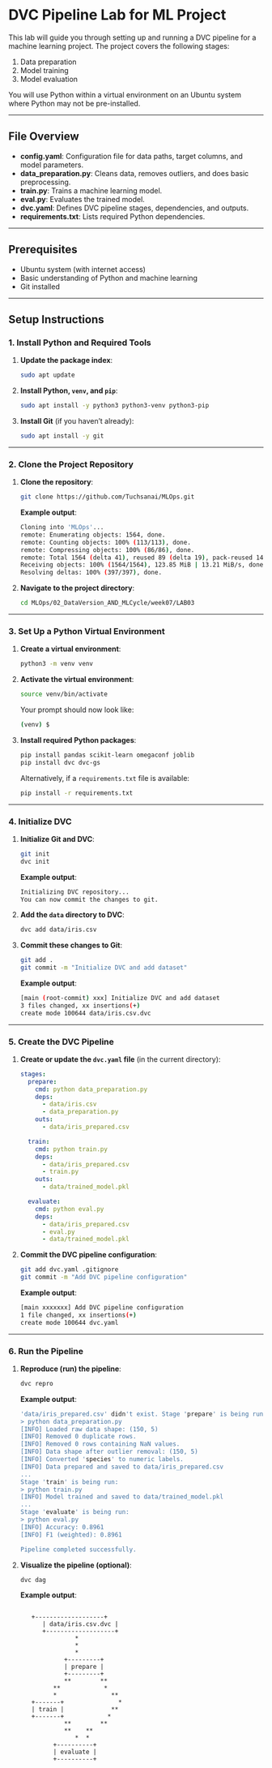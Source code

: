 

# DVC Pipeline Lab for ML Project

This lab will guide you through setting up and running a DVC pipeline for a machine learning project. The project covers the following stages:

1. Data preparation  
2. Model training  
3. Model evaluation  

You will use Python within a virtual environment on an Ubuntu system where Python may not be pre-installed.

---

## File Overview

- **config.yaml**: Configuration file for data paths, target columns, and model parameters.  
- **data_preparation.py**: Cleans data, removes outliers, and does basic preprocessing.  
- **train.py**: Trains a machine learning model.  
- **eval.py**: Evaluates the trained model.  
- **dvc.yaml**: Defines DVC pipeline stages, dependencies, and outputs.  
- **requirements.txt**: Lists required Python dependencies.  

---

## Prerequisites

- Ubuntu system (with internet access)  
- Basic understanding of Python and machine learning  
- Git installed  

---

## Setup Instructions

### 1. Install Python and Required Tools

1. **Update the package index**:
   ```bash
   sudo apt update
   ```

2. **Install Python, `venv`, and `pip`**:
   ```bash
   sudo apt install -y python3 python3-venv python3-pip
   ```

3. **Install Git** (if you haven’t already):
   ```bash
   sudo apt install -y git
   ```

---

### 2. Clone the Project Repository

1. **Clone the repository**:
   ```bash
   git clone https://github.com/Tuchsanai/MLOps.git
   ```
   **Example output**:
   ```bash
   Cloning into 'MLOps'...
   remote: Enumerating objects: 1564, done.
   remote: Counting objects: 100% (113/113), done.
   remote: Compressing objects: 100% (86/86), done.
   remote: Total 1564 (delta 41), reused 89 (delta 19), pack-reused 1451 (from 2)
   Receiving objects: 100% (1564/1564), 123.85 MiB | 13.21 MiB/s, done.
   Resolving deltas: 100% (397/397), done.
   ```

2. **Navigate to the project directory**:
   ```bash
   cd MLOps/02_DataVersion_AND_MLCycle/week07/LAB03
   ```

---

### 3. Set Up a Python Virtual Environment

1. **Create a virtual environment**:
   ```bash
   python3 -m venv venv
   ```

2. **Activate the virtual environment**:
   ```bash
   source venv/bin/activate
   ```
   Your prompt should now look like:
   ```bash
   (venv) $
   ```

3. **Install required Python packages**:
   ```bash
   pip install pandas scikit-learn omegaconf joblib
   pip install dvc dvc-gs
   ```
   Alternatively, if a `requirements.txt` file is available:
   ```bash
   pip install -r requirements.txt
   ```

---

### 4. Initialize DVC

1. **Initialize Git and DVC**:
   ```bash
   git init
   dvc init
   ```
   **Example output**:
   ```bash
   Initializing DVC repository...
   You can now commit the changes to git.
   ```

2. **Add the `data` directory to DVC**:
   ```bash
   dvc add data/iris.csv
   ```
 

3. **Commit these changes to Git**:
   ```bash
   git add .
   git commit -m "Initialize DVC and add dataset"
   ```
   **Example output**:
   ```bash
   [main (root-commit) xxx] Initialize DVC and add dataset
   3 files changed, xx insertions(+)
   create mode 100644 data/iris.csv.dvc
   ```

---

### 5. Create the DVC Pipeline

1. **Create or update the `dvc.yaml` file** (in the current directory):
   ```yaml
   stages:
     prepare:
       cmd: python data_preparation.py
       deps:
         - data/iris.csv
         - data_preparation.py
       outs:
         - data/iris_prepared.csv

     train:
       cmd: python train.py
       deps:
         - data/iris_prepared.csv
         - train.py
       outs:
         - data/trained_model.pkl

     evaluate:
       cmd: python eval.py
       deps:
         - data/iris_prepared.csv
         - eval.py
         - data/trained_model.pkl
   ```

2. **Commit the DVC pipeline configuration**:
   ```bash
   git add dvc.yaml .gitignore
   git commit -m "Add DVC pipeline configuration"
   ```
   **Example output**:
   ```bash
   [main xxxxxxx] Add DVC pipeline configuration
   1 file changed, xx insertions(+)
   create mode 100644 dvc.yaml
   ```

---

### 6. Run the Pipeline

1. **Reproduce (run) the pipeline**:
   ```bash
   dvc repro
   ```
   **Example output**:
   ```bash
   'data/iris_prepared.csv' didn't exist. Stage 'prepare' is being run:
   > python data_preparation.py
   [INFO] Loaded raw data shape: (150, 5)
   [INFO] Removed 0 duplicate rows.
   [INFO] Removed 0 rows containing NaN values.
   [INFO] Data shape after outlier removal: (150, 5)
   [INFO] Converted 'species' to numeric labels.
   [INFO] Data prepared and saved to data/iris_prepared.csv
   ...
   Stage 'train' is being run:
   > python train.py
   [INFO] Model trained and saved to data/trained_model.pkl
   ...
   Stage 'evaluate' is being run:
   > python eval.py
   [INFO] Accuracy: 0.8961
   [INFO] F1 (weighted): 0.8961

   Pipeline completed successfully.
   ```

2. **Visualize the pipeline (optional)**:
   ```bash
   dvc dag
   ```
   **Example output**:
   
   ```
         
      +-------------------+  
         | data/iris.csv.dvc |  
         +-------------------+  
                  *            
                  *            
                  *            
               +---------+       
               | prepare |       
               +---------+       
               **        **      
            **            *     
            *               **   
      +-------+               *  
      | train |             **   
      +-------+            *     
               **        **      
               **    **        
                  *  *          
            +----------+       
            | evaluate |       
            +----------+       

   
   ```

  


